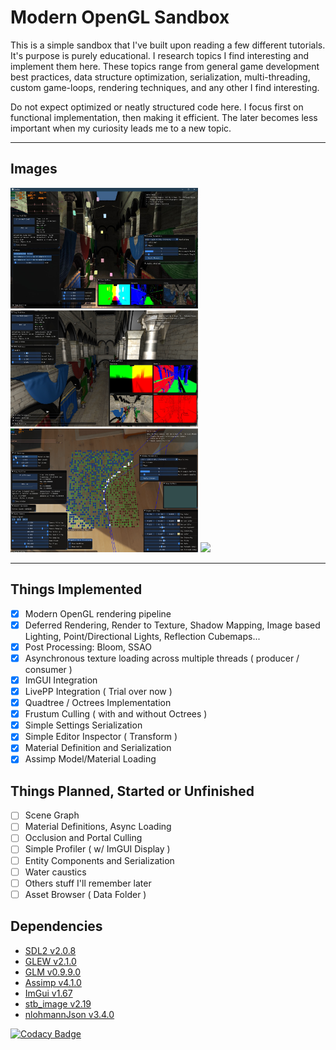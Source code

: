 # Modern OpenGL Sandbox

This is a simple sandbox that I've built upon reading a few different tutorials. It's purpose is purely educational. I research topics I find interesting and implement them here. These topics range from general game development best practices, data structure optimization, serialization, multi-threading, custom game-loops, rendering techniques, and any other I find interesting.

Do not expect optimized or neatly structured code here. I focus first on functional implementation, then making it efficient. The later becomes less important when my curiosity leads me to a new topic.

---
## Images

<img src="gifs/main_1.jpg" width="300">

<img src="gifs/ssao.jpg" width="300">

<img src="gifs/frustum_culling.gif" width="300">

<img src="gifs/camera_interpolation.gif" width="300">

---
## Things Implemented
- [x] Modern OpenGL rendering pipeline
- [x] Deferred Rendering, Render to Texture, Shadow Mapping, Image based Lighting, Point/Directional Lights, Reflection Cubemaps...
- [x] Post Processing: Bloom, SSAO
- [x] Asynchronous texture loading across multiple threads ( producer / consumer )
- [x] ImGUI Integration
- [x] LivePP Integration ( Trial over now )
- [x] Quadtree / Octrees Implementation
- [x] Frustum Culling ( with and without Octrees )
- [x] Simple Settings Serialization
- [x] Simple Editor Inspector ( Transform )
- [x] Material Definition and Serialization
- [x] Assimp Model/Material Loading

## Things Planned, Started or Unfinished
- [ ] Scene Graph
- [ ] Material Definitions, Async Loading
- [ ] Occlusion and Portal Culling
- [ ] Simple Profiler ( w/ ImGUI Display )
- [ ] Entity Components and Serialization
- [ ] Water caustics
- [ ] Others stuff I'll remember later
- [ ] Asset Browser ( Data Folder )

## Dependencies
- [SDL2 v2.0.8](https://www.libsdl.org/)
- [GLEW v2.1.0](http://glew.sourceforge.net/)
- [GLM v0.9.9.0](https://glm.g-truc.net/0.9.9/index.html)
- [Assimp v4.1.0](https://github.com/assimp/assimp)
- [ImGui v1.67](https://github.com/ocornut/imgui)
- [stb_image v2.19](https://github.com/nothings/stb)
- [nlohmannJson v3.4.0](https://github.com/nlohmann/json)


[![Codacy Badge](https://api.codacy.com/project/badge/Grade/3de291961f3644afa783253eb3e967df)](https://www.codacy.com/app/michael.adaixo/OpenGL-Sandbox?utm_source=github.com&amp;utm_medium=referral&amp;utm_content=Mikea15/OpenGL-Sandbox&amp;utm_campaign=Badge_Grade)
